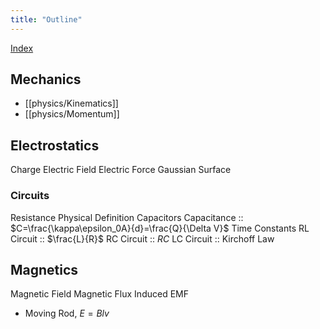 ```yaml
---
title: "Outline"
---
```

[Index](physics)
## Mechanics
- [[physics/Kinematics]]
- [[physics/Momentum]]

## Electrostatics
Charge
Electric Field
Electric Force
Gaussian Surface

### Circuits
Resistance Physical Definition
Capacitors
	Capacitance :: $C=\frac{\kappa\epsilon_0A}{d}=\frac{Q}{\Delta V}$
Time Constants
	RL Circuit :: $\frac{L}{R}$
	RC Circuit :: $RC$
	LC Circuit :: 
Kirchoff Law

## Magnetics
Magnetic Field
Magnetic Flux
Induced EMF
- Moving Rod, $E=Blv$
